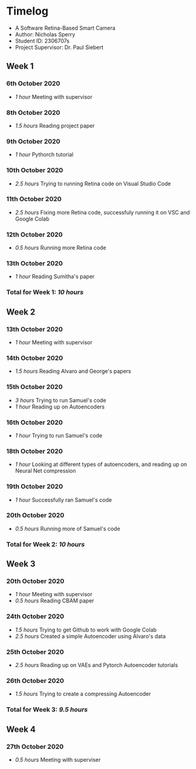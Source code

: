 # Timelog

* A Software Retina-Based Smart Camera
* Author: Nicholas Sperry
* Student ID: 2306707s
* Project Supervisor: Dr. Paul Siebert

## Week 1

### 6th October 2020
* *1 hour* Meeting with supervisor

### 8th October 2020
* *1.5 hours* Reading project paper

### 9th October 2020
* *1 hour* Pythorch tutorial

### 10th October 2020
* *2.5 hours* Trying to running Retina code on Visual Studio Code

### 11th October 2020
* *2.5 hours* Fixing more Retina code, successfuly running it on VSC and Google Colab

### 12th October 2020
* *0.5 hours* Running more Retina code

### 13th October 2020
* *1 hour* Reading Sumitha's paper

### Total for Week 1: *10 hours*

## Week 2

### 13th October 2020
* *1 hour* Meeting with supervisor

### 14th October 2020
* *1.5 hours* Reading Alvaro and George's papers

### 15th October 2020
* *3 hours* Trying to run Samuel's code
* *1 hour* Reading up on Autoencoders

### 16th October 2020
* *1 hour* Trying to run Samuel's code

### 18th October 2020
* *1 hour* Looking at different types of autoencoders, and reading up on Neural Net compression

### 19th October 2020
* *1 hour* Successfully ran Samuel's code

### 20th October 2020
* *0.5 hours* Running more of Samuel's code

### Total for Week 2: *10 hours*

## Week 3

### 20th October 2020
* *1 hour* Meeting with supervisor
* *0.5 hours* Reading CBAM paper

### 24th October 2020
* *1.5 hours* Trying to get Github to work with Google Colab
* *2.5 hours* Created a simple Autoencoder using Alvaro's data

### 25th October 2020
* *2.5 hours* Reading up on VAEs and Pytorch Autoencoder tutorials

### 26th October 2020
* *1.5 hours* Trying to create a compressing Autoencoder

### Total for Week 3: *9.5 hours*

## Week 4

### 27th October 2020
* *0.5 hours* Meeting with superviser
